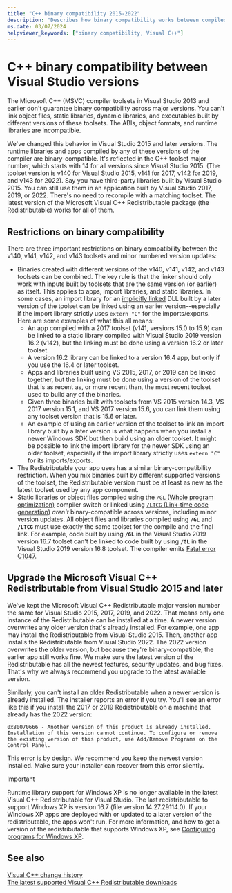 ```yaml
---
title: "C++ binary compatibility 2015-2022"
description: "Describes how binary compatibility works between compiled C++ files in Visual Studio 2015, 2017, 2019, and 2022. One Microsoft Visual C++ Redistributable package works for all three versions."
ms.date: 03/07/2024
helpviewer_keywords: ["binary compatibility, Visual C++"]
---
```

# C++ binary compatibility between Visual Studio versions

The Microsoft C++ (MSVC) compiler toolsets in Visual Studio 2013 and earlier don't guarantee binary compatibility across major versions. You can't link object files, static libraries, dynamic libraries, and executables built by different versions of these toolsets. The ABIs, object formats, and runtime libraries are incompatible.

We've changed this behavior in Visual Studio 2015 and later versions. The runtime libraries and apps compiled by any of these versions of the compiler are binary-compatible. It's reflected in the C++ toolset major number, which starts with 14 for all versions since Visual Studio 2015. (The toolset version is v140 for Visual Studio 2015, v141 for 2017, v142 for 2019, and v143 for 2022). Say you have third-party libraries built by Visual Studio 2015. You can still use them in an application built by Visual Studio 2017, 2019, or 2022. There's no need to recompile with a matching toolset. The latest version of the Microsoft Visual C++ Redistributable package (the Redistributable) works for all of them.

## <a name="restrictions"></a> Restrictions on binary compatibility

There are three important restrictions on binary compatibility between the v140, v141, v142, and v143 toolsets and minor numbered version updates:

- Binaries created with different versions of the v140, v141, v142, and v143 toolsets can be combined. The key rule is that the linker should only work with inputs built by toolsets that are the same version (or earlier) as itself. This applies to apps, import libraries, and static libraries. In some cases, an import library for an [implicitly linked](../build/linking-an-executable-to-a-dll.md#implicit-linking) DLL built by a later version of the toolset can be linked using an earlier version--especially if the import library strictly uses `extern "C"` for the imports/exports. Here are some examples of what this all means:
    - An app compiled with a 2017 toolset (v141, versions 15.0 to 15.9) can be linked to a static library compiled with Visual Studio 2019 version 16.2 (v142), but the linking must be done using a version 16.2 or later toolset.
    - A version 16.2 library can be linked to a version 16.4 app, but only if you use the 16.4 or later toolset.
    - Apps and libraries built using VS 2015, 2017, or 2019 can be linked together, but the linking must be done using a version of the toolset that is as recent as, or more recent than, the most recent toolset used to build any of the binaries.
    - Given three binaries built with toolsets from VS 2015 version 14.3, VS 2017 version 15.1, and VS 2017 version 15.6, you can link them using any toolset version that is 15.6 or later.
    - An example of using an earlier version of the toolset to link an import library built by a later version is what happens when you install a newer Windows SDK but then build using an older toolset. It might be possible to link the import library for the newer SDK using an older toolset, especially if the import library strictly uses `extern "C"` for its imports/exports.
- The Redistributable your app uses has a similar binary-compatibility restriction. When you mix binaries built by different supported versions of the toolset, the Redistributable version must be at least as new as the latest toolset used by any app component.
- Static libraries or object files compiled using the [`/GL` (Whole program optimization)](../build/reference/gl-whole-program-optimization.md) compiler switch or linked using [`/LTCG` (Link-time code generation)](../build/reference/ltcg-link-time-code-generation.md) *aren't* binary-compatible across versions, including minor version updates. All object files and libraries compiled using **`/GL`** and **`/LTCG`** must use exactly the same toolset for the compile and the final link. For example, code built by using **`/GL`** in the Visual Studio 2019 version 16.7 toolset can't be linked to code built by using **`/GL`** in the Visual Studio 2019 version 16.8 toolset. The compiler emits [Fatal error C1047](../error-messages/compiler-errors-1/fatal-error-c1047.md).

## Upgrade the Microsoft Visual C++ Redistributable from Visual Studio 2015 and later

We've kept the Microsoft Visual C++ Redistributable major version number the same for Visual Studio 2015, 2017, 2019, and 2022. That means only one instance of the Redistributable can be installed at a time. A newer version overwrites any older version that's already installed. For example, one app may install the Redistributable from Visual Studio 2015. Then, another app installs the Redistributable from Visual Studio 2022. The 2022 version overwrites the older version, but because they're binary-compatible, the earlier app still works fine. We make sure the latest version of the Redistributable has all the newest features, security updates, and bug fixes. That's why we always recommend you upgrade to the latest available version.

Similarly, you can't install an older Redistributable when a newer version is already installed. The installer reports an error if you try. You'll see an error like this if you install the 2017 or 2019 Redistributable on a machine that already has the 2022 version:

```Output
0x80070666 - Another version of this product is already installed. Installation of this version cannot continue. To configure or remove the existing version of this product, use Add/Remove Programs on the Control Panel.
```

This error is by design. We recommend you keep the newest version installed. Make sure your installer can recover from this error silently.

> [!IMPORTANT]
> Runtime library support for Windows XP is no longer available in the latest Visual C++ Redistributable for Visual Studio. The last redistributable to support Windows XP is version 16.7 (file version 14.27.29114.0). If your Windows XP apps are deployed with or updated to a later version of the redistributable, the apps won't run. For more information, and how to get a version of the redistributable that supports Windows XP, see [Configuring programs for Windows XP](../build/configuring-programs-for-windows-xp.md).

## See also

[Visual C++ change history](../porting/visual-cpp-change-history-2003-2015.md)\
[The latest supported Visual C++ Redistributable downloads](../windows/latest-supported-vc-redist.md)

